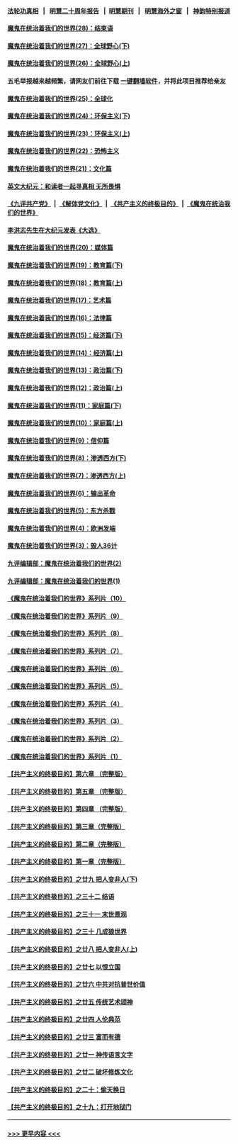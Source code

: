 #### [法轮功真相](https://github.com/gfw-breaker/truth/blob/master/README.md?t=0) &nbsp;&nbsp;|&nbsp;&nbsp; [明慧二十周年报告](https://github.com/gfw-breaker/mh-reports/blob/master/README.md?t=0) &nbsp;&nbsp;|&nbsp;&nbsp;[明慧期刊](https://github.com/gfw-breaker/mh-qikan) &nbsp;&nbsp;|&nbsp;&nbsp; [明慧海外之窗](https://github.com/gfw-breaker/mh-news/blob/master/README.md?t=0) &nbsp;&nbsp;|&nbsp;&nbsp; [神韵特别报道](https://github.com/gfw-breaker/mh-news/blob/master/shenyun.md?t=0)
#### [魔鬼在统治着我们的世界(28)：结束语](../pages/nsc422/n10936246.md?t=06271251) 
#### [魔鬼在统治着我们的世界(27)：全球野心(下)](../pages/nsc422/n10928319.md?t=06271251) 
#### [魔鬼在统治着我们的世界(26)：全球野心(上)](../pages/nsc422/n10900318.md?t=06271251) 
#### 五毛举报越来越频繁，请网友们前往下载 [一键翻墙软件](https://github.com/gfw-breaker/ssr-accounts)，并将此项目推荐给亲友
#### [魔鬼在统治着我们的世界(25)：全球化](../pages/nsc422/n10788205.md?t=06271251) 
#### [魔鬼在统治着我们的世界(24)：环保主义(下)](../pages/nsc422/n10695307.md?t=06271251) 
#### [魔鬼在统治着我们的世界(23)：环保主义(上)](../pages/nsc422/n10688613.md?t=06271251) 
#### [魔鬼在统治着我们的世界(22)：恐怖主义](../pages/nsc422/n10614727.md?t=06271251) 
#### [魔鬼在统治着我们的世界(21)：文化篇](../pages/nsc422/n10597706.md?t=06271251) 
#### [英文大纪元：和读者一起寻真相 无所畏惧](../pages/nsc422/n12542027.md?t=06271251) 
#### [《九评共产党》](https://github.com/begood0513/9ping.md/blob/master/README.md) &nbsp;|&nbsp; [《解体党文化》](../../../../jtdwh.md/blob/master/README.md)  &nbsp;|&nbsp; [《共产主义的终极目的》](../../../../gczydzjmd.md/blob/master/README.md) &nbsp;|&nbsp; [《魔鬼在统治我们的世界》](../../../../mgztzwmdsj.md/blob/master/README.md) 
#### [李洪志先生在大纪元发表《大选》](../pages/nsc422/n12534746.md?t=06271251) 
#### [魔鬼在统治着我们的世界(20)：媒体篇](../pages/nsc422/n10586579.md?t=06271251) 
#### [魔鬼在统治着我们的世界(19)：教育篇(下)](../pages/nsc422/n10564808.md?t=06271251) 
#### [魔鬼在统治着我们的世界(18)：教育篇(上)](../pages/nsc422/n10526970.md?t=06271251) 
#### [魔鬼在统治着我们的世界(17)：艺术篇](../pages/nsc422/n10499093.md?t=06271251) 
#### [魔鬼在统治着我们的世界(16)：法律篇](../pages/nsc422/n10485969.md?t=06271251) 
#### [魔鬼在统治着我们的世界(15)：经济篇(下)](../pages/nsc422/n10469975.md?t=06271251) 
#### [魔鬼在统治着我们的世界(14)：经济篇(上)](../pages/nsc422/n10457370.md?t=06271251) 
#### [魔鬼在统治着我们的世界(13)：政治篇(下)](../pages/nsc422/n10448270.md?t=06271251) 
#### [魔鬼在统治着我们的世界(12)：政治篇(上)](../pages/nsc422/n10444576.md?t=06271251) 
#### [魔鬼在统治着我们的世界(11)：家庭篇(下)](../pages/nsc422/n10440961.md?t=06271251) 
#### [魔鬼在统治着我们的世界(10)：家庭篇(上)](../pages/nsc422/n10435448.md?t=06271251) 
#### [魔鬼在统治着我们的世界(9)：信仰篇](../pages/nsc422/n10432159.md?t=06271251) 
#### [魔鬼在统治着我们的世界(8)：渗透西方(下)](../pages/nsc422/n10429603.md?t=06271251) 
#### [魔鬼在统治着我们的世界(7)：渗透西方(上)](../pages/nsc422/n10426013.md?t=06271251) 
#### [魔鬼在统治着我们的世界(6)：输出革命](../pages/nsc422/n10421536.md?t=06271251) 
#### [魔鬼在统治着我们的世界(5)：东方杀戮](../pages/nsc422/n10417707.md?t=06271251) 
#### [魔鬼在统治着我们的世界(4)：欧洲发端](../pages/nsc422/n10414890.md?t=06271251) 
#### [魔鬼在统治着我们的世界(3)：毁人36计](../pages/nsc422/n10411583.md?t=06271251) 
#### [九评编辑部：魔鬼在统治着我们的世界(2)](../pages/nsc422/n10410036.md?t=06271251) 
#### [九评编辑部：魔鬼在统治着我们的世界(1)](../pages/nsc422/n10406825.md?t=06271251) 
#### [《魔鬼在统治着我们的世界》系列片（10）](../pages/nsc422/n12292670.md?t=06271251) 
#### [《魔鬼在统治着我们的世界》系列片（9）](../pages/nsc422/n12290859.md?t=06271251) 
#### [《魔鬼在统治着我们的世界》系列片（8）](../pages/nsc422/n12287445.md?t=06271251) 
#### [《魔鬼在统治着我们的世界》系列片（7）](../pages/nsc422/n12283425.md?t=06271251) 
#### [《魔鬼在统治着我们的世界》系列片（6）](../pages/nsc422/n12282314.md?t=06271251) 
#### [《魔鬼在统治着我们的世界》系列片（5）](../pages/nsc422/n12281419.md?t=06271251) 
#### [《魔鬼在统治着我们的世界》系列片（4）](../pages/nsc422/n12274024.md?t=06271251) 
#### [《魔鬼在统治着我们的世界》系列片（3）](../pages/nsc422/n12271322.md?t=06271251) 
#### [《魔鬼在统治着我们的世界》系列片（2）](../pages/nsc422/n12269049.md?t=06271251) 
#### [《魔鬼在统治着我们的世界》系列片（1）](../pages/nsc422/n12267575.md?t=06271251) 
#### [【共产主义的终极目的】第六章 （完整版）](../pages/nsc422/n11428913.md?t=06271251) 
#### [【共产主义的终极目的】第五章 （完整版）](../pages/nsc422/n11428912.md?t=06271251) 
#### [【共产主义的终极目的】第四章 （完整版）](../pages/nsc422/n11428907.md?t=06271251) 
#### [【共产主义的终极目的】第三章（完整版）](../pages/nsc422/n11428848.md?t=06271251) 
#### [【共产主义的终极目的】第二章（完整版）](../pages/nsc422/n11428831.md?t=06271251) 
#### [【共产主义的终极目的】第一章（完整版）](../pages/nsc422/n11417651.md?t=06271251) 
#### [【共产主义的终极目的】之廿九 把人变非人(下)](../pages/nsc422/n11344140.md?t=06271251) 
#### [【共产主义的终极目的】之三十二 结语](../pages/nsc422/n11360535.md?t=06271251) 
#### [【共产主义的终极目的】之三十一 末世景观](../pages/nsc422/n11351129.md?t=06271251) 
#### [【共产主义的终极目的】之三十 几成狼世界](../pages/nsc422/n11348280.md?t=06271251) 
#### [【共产主义的终极目的】之廿八 把人变非人(上)](../pages/nsc422/n11340492.md?t=06271251) 
#### [【共产主义的终极目的】之廿七 以恨立国](../pages/nsc422/n11336944.md?t=06271251) 
#### [【共产主义的终极目的】之廿六 中共对抗普世价值](../pages/nsc422/n11324785.md?t=06271251) 
#### [【共产主义的终极目的】之廿五 传统艺术颂神](../pages/nsc422/n11296396.md?t=06271251) 
#### [【共产主义的终极目的】之廿四 人伦典范](../pages/nsc422/n11296397.md?t=06271251) 
#### [【共产主义的终极目的】之廿三 富而有德](../pages/nsc422/n11283598.md?t=06271251) 
#### [【共产主义的终极目的】之廿一 神传语言文字](../pages/nsc422/n11263265.md?t=06271251) 
#### [【共产主义的终极目的】之廿二 破坏修炼文化](../pages/nsc422/n11245728.md?t=06271251) 
#### [【共产主义的终极目的】之二十：偷天换日](../pages/nsc422/n11238846.md?t=06271251) 
#### [【共产主义的终极目的】之十九：打开地狱门](../pages/nsc422/n11206376.md?t=06271251) 

----
#### [ >>> 更早内容 <<< ](../indexes/nsc422-earlier.md)
